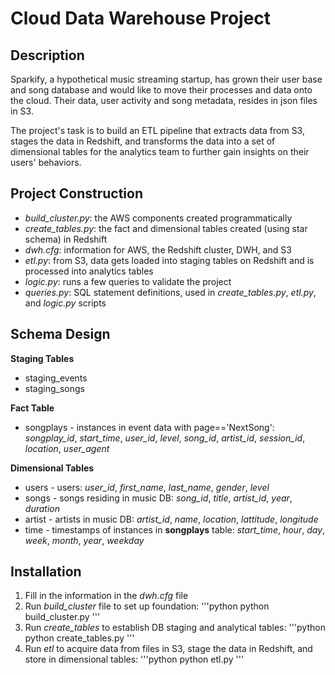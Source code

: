 # Cloud Data Warehouse Project

## Description
Sparkify, a hypothetical music streaming startup, has grown their user base and song database and would like to move their processes
and data onto the cloud. Their data, user activity and song metadata, resides in json files in S3.

The project's task is to build an ETL pipeline that extracts data from S3, stages the data in Redshift, and transforms
the data into a set of dimensional tables for the analytics team to further gain insights on their users' behaviors.

## Project Construction
* *build_cluster.py*: the AWS components created programmatically 
* *create_tables.py*: the fact and dimensional tables created (using star schema) in Redshift
* *dwh.cfg*: information for AWS, the Redshift cluster, DWH, and S3
* _etl.py_: from S3, data gets loaded into staging tables on Redshift and is processed into analytics tables
* *logic.py*: runs a few queries to validate the project
* *queries.py*: SQL statement definitions, used in *create_tables.py*, *etl.py*, and *logic.py* scripts

## Schema Design
**Staging Tables**
* staging_events
* staging_songs

**Fact Table**
* songplays - instances in event data with page=='NextSong': *songplay_id*, *start_time*, *user_id*, *level*, *song_id*, *artist_id*, 
*session_id*, *location*, *user_agent*

**Dimensional Tables**
* users - users: *user_id*, *first_name*, *last_name*, *gender*, *level*
* songs - songs residing in music DB: *song_id*, *title*, *artist_id*, *year*, *duration*
* artist - artists in music DB: *artist_id*, *name*, *location*, *lattitude*, *longitude*
* time - timestamps of instances in **songplays** table: *start_time*, *hour*, *day*, *week*, *month*, *year*, *weekday*

## Installation 
1. Fill in the information in the *dwh.cfg* file 
2. Run *build_cluster* file to set up foundation:
'''python
python build_cluster.py
'''
3. Run *create_tables* to establish DB staging and analytical tables:
'''python
python create_tables.py
'''
4. Run *etl* to acquire data from files in S3, stage the data in Redshift, and store in dimensional tables:
'''python
python etl.py
'''
